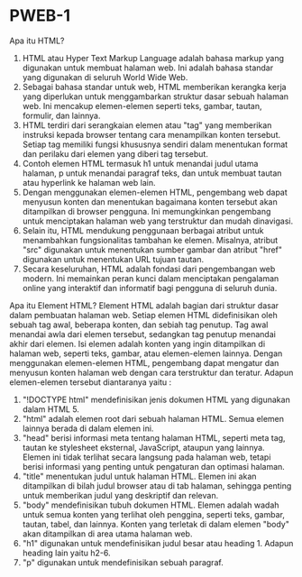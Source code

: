 # PWEB-1
Apa itu HTML?
1. HTML atau Hyper Text Markup Language adalah bahasa markup yang digunakan untuk membuat halaman web. Ini adalah bahasa standar yang digunakan di seluruh World Wide Web.
2. Sebagai bahasa standar untuk web, HTML memberikan kerangka kerja yang diperlukan untuk menggambarkan struktur dasar sebuah halaman web. Ini mencakup elemen-elemen seperti teks, gambar, tautan, formulir, dan lainnya.
3. HTML terdiri dari serangkaian elemen atau "tag" yang memberikan instruksi kepada browser tentang cara menampilkan konten tersebut. Setiap tag memiliki fungsi khususnya sendiri dalam menentukan format dan perilaku dari elemen yang diberi tag tersebut.
4. Contoh elemen HTML termasuk h1 untuk menandai judul utama halaman, p untuk menandai paragraf teks, dan <a> untuk membuat tautan atau hyperlink ke halaman web lain.
5. Dengan menggunakan elemen-elemen HTML, pengembang web dapat menyusun konten dan menentukan bagaimana konten tersebut akan ditampilkan di browser pengguna. Ini memungkinkan pengembang untuk menciptakan halaman web yang terstruktur dan mudah dinavigasi.
6. Selain itu, HTML mendukung penggunaan berbagai atribut untuk menambahkan fungsionalitas tambahan ke elemen. Misalnya, atribut "src" digunakan untuk menentukan sumber gambar dan atribut "href" digunakan untuk menentukan URL tujuan tautan.
7. Secara keseluruhan, HTML adalah fondasi dari pengembangan web modern. Ini memainkan peran kunci dalam menciptakan pengalaman online yang interaktif dan informatif bagi pengguna di seluruh dunia.

Apa itu Element HTML?
Element HTML adalah bagian dari struktur dasar dalam pembuatan halaman web. Setiap elemen HTML didefinisikan oleh sebuah tag awal, beberapa konten, dan sebiah tag penutup. Tag awal menandai awla dari elemen tersebut, sedangkan tag penutup menandai akhir dari elemen. Isi elemen adalah konten yang ingin ditampilkan di halaman web, seperti teks, gambar, atau elemen-elemen lainnya. Dengan menggunakan elemen-elemen HTML, pengembang dapat mengatur dan menyusun konten halaman web dengan cara terstruktur dan teratur. Adapun elemen-elemen tersebut diantaranya yaitu :
1. "!DOCTYPE html" mendefinisikan jenis dokumen HTML yang digunakan dalam HTML 5.
2. "html" adalah elemen root dari sebuah halaman HTML. Semua elemen lainnya berada di dalam elemen ini.
3. "head" berisi informasi meta tentang halaman HTML, seperti meta tag, tautan ke stylesheet eksternal, JavaScript, ataupun yang lainnya. Elemen ini tidak terlihat secara langsung pada halaman web, tetapi berisi informasi yang penting untuk pengaturan dan optimasi halaman.
4. "title" menentukan judul untuk halaman HTML. Elemen ini akan ditampilkan di bilah judul browser atau di tab halaman, sehingga penting untuk memberikan judul yang deskriptif dan relevan.
5. "body" mendefinisikan tubuh dokumen HTML. Elemen adalah wadah untuk semua konten yang terlihat oleh penggina, seperti teks, gambar, tautan, tabel, dan lainnya. Konten yang terletak di dalam elemen "body" akan ditampilkan di area utama halaman web.
6. "h1" digunakan untuk mendefinisikan judul besar atau heading 1. Adapun heading lain yaitu h2-6.
7. "p" digunakan untuk mendefinisikan sebuah paragraf.
